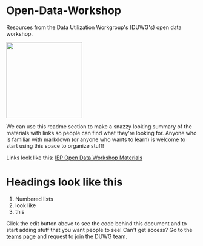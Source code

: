 # Open-Data-Workshop
Resources from the Data Utilization Workgroup's (DUWG's) open data workshop.

<img src="https://github.com/InteragencyEcologicalProgram/Open-Data-Workshop/blob/master/images/datajourneyv2.jpg" width="200">

We can use this readme section to make a snazzy looking summary of the materials with links so people can find what they're looking for. Anyone who is familiar with markdown (or anyone who wants to learn) is welcome to start using this space to organize stuff!

Links look like this:
[IEP Open Data Workshop Materials](https://github.com/InteragencyEcologicalProgram/Open-Data-Workshop)

# Headings look like this

1. Numbered lists
1. look like
1. this

Click the edit button above to see the code behind this document and to start adding stuff that you want people to see!
Can't get access? Go to the [teams page](https://github.com/orgs/InteragencyEcologicalProgram/teams) and request to join the DUWG team.
